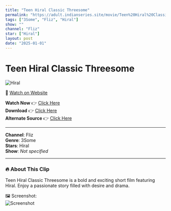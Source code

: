 ```yaml
---
title: "Teen Hiral Classic Threesome"
permalink: "https://adult.indianseries.site/movie/Teen%20Hiral%20Classic%20Threesome"
tags: ["3Some", "Fliz", "Hiral"]
show: ""
channel: "Fliz"
star: ["Hiral"]
layout: post
date: "2025-01-01"
---
```


# Teen Hiral Classic Threesome

![Hiral](https://shorts.desisins.com/wp-content/uploads/2023/04/Teen-Hiral-Fliz-Threesome-shorts.desisins.com_.jpg)

🔗 [Watch on Website](https://adult.indianseries.site/movie/Teen%20Hiral%20Classic%20Threesome)

**Watch Now** 👉 [Click Here](https://adult.indianseries.site/movie/Teen%20Hiral%20Classic%20Threesome)  
**Download** 👉 [Click Here](https://adult.indianseries.site/movie/Teen%20Hiral%20Classic%20Threesome)  
**Alternate Source** 👉 [Click Here](https://adult.indianseries.site/movie/Teen%20Hiral%20Classic%20Threesome)

---

**Channel**: Fliz  
**Genre**: 3Some  
**Stars**: Hiral  
**Show**: *Not specified*

---

### 🔥 About This Clip

Teen Hiral Classic Threesome is a bold and exciting short film featuring Hiral. Enjoy a passionate story filled with desire and drama.
 
🖼️ Screenshot:  
![Screenshot](https://shorts.desisins.com/wp-content/uploads/2023/04/Teen-Hiral-Fliz-Threesome-shorts.desisins.com_.jpg)
